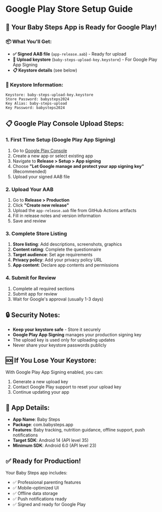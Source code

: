 # Google Play Store Setup Guide

## 🚀 Your Baby Steps App is Ready for Google Play!

### 📦 What You'll Get:
- **✅ Signed AAB file** (`app-release.aab`) - Ready for upload
- **🔐 Upload keystore** (`baby-steps-upload-key.keystore`) - For Google Play App Signing
- **📋 Keystore details** (see below)

### 🔐 Keystore Information:
```
Keystore: baby-steps-upload-key.keystore
Store Password: babysteps2024
Key Alias: baby-steps-upload
Key Password: babysteps2024
```

## 📋 Google Play Console Upload Steps:

### 1. **First Time Setup (Google Play App Signing)**
1. Go to [Google Play Console](https://play.google.com/console)
2. Create a new app or select existing app
3. Navigate to **Release > Setup > App signing**
4. Choose **"Let Google manage and protect your app signing key"** (Recommended)
5. Upload your signed AAB file

### 2. **Upload Your AAB**
1. Go to **Release > Production**
2. Click **"Create new release"**
3. Upload the `app-release.aab` file from GitHub Actions artifacts
4. Fill in release notes and version information
5. Save and review

### 3. **Complete Store Listing**
1. **Store listing**: Add descriptions, screenshots, graphics
2. **Content rating**: Complete the questionnaire
3. **Target audience**: Set age requirements
4. **Privacy policy**: Add your privacy policy URL
5. **App content**: Declare app contents and permissions

### 4. **Submit for Review**
1. Complete all required sections
2. Submit app for review
3. Wait for Google's approval (usually 1-3 days)

## 🔒 Security Notes:
- **Keep your keystore safe** - Store it securely
- **Google Play App Signing** manages your production signing key
- The upload key is used only for uploading updates
- Never share your keystore passwords publicly

## 🆘 If You Lose Your Keystore:
With Google Play App Signing enabled, you can:
1. Generate a new upload key
2. Contact Google Play support to reset your upload key
3. Continue updating your app

## 📱 App Details:
- **App Name**: Baby Steps
- **Package**: com.babysteps.app  
- **Features**: Baby tracking, nutrition guidance, offline support, push notifications
- **Target SDK**: Android 14 (API level 35)
- **Minimum SDK**: Android 6.0 (API level 23)

## ✅ Ready for Production!
Your Baby Steps app includes:
- ✅ Professional parenting features
- ✅ Mobile-optimized UI
- ✅ Offline data storage
- ✅ Push notifications ready
- ✅ Signed and ready for Google Play